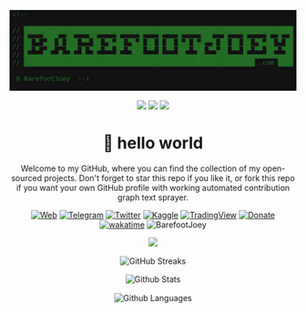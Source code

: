 <!--

// ██████████████████████████████████████████████████████████████████████
// █▄─▄─▀██▀▄─██▄─▄▄▀█▄─▄▄─█▄─▄▄─█─▄▄─█─▄▄─█─▄─▄─███▄─▄█─▄▄─█▄─▄▄─█▄─█─▄█
// ██─▄─▀██─▀─███─▄─▄██─▄█▀██─▄███─██─█─██─███─███─▄█─██─██─██─▄█▀██▄─▄██
// █▄▄▄▄██▄▄█▄▄█▄▄█▄▄█▄▄▄▄▄█▄▄▄███▄▄▄▄█▄▄▄▄██▄▄▄██▄▄▄███▄▄▄▄█▄▄▄▄▄██▄▄▄██
// ████████████████████████████████████████████████████████████ .com ████

 © BarefootJoey  -->

<div align="center">

<p align="center">
  <a href="https://github.com/barefootjoey" target="_blank">
    <img src="BarefootJoeyBanner2.jpg" alt="Banner Constructor" width="800" />
  </a>
</p>

<p align="center">
  <!-- Styles=flat-square, flat, for-the-badge, -->
  <img src="https://img.shields.io/github/stars/BarefootJoey/BarefootJoey?style=flat&color=yellow" />
  <img src="https://img.shields.io/github/forks/BarefootJoey/BarefootJoey?style=flat" />
  <img src="https://img.shields.io/github/issues/BarefootJoey/BarefootJoey?style=flat&color=orange" />
</p>

<h1 align="center">👋 hello world</h1>

Welcome to my GitHub, where you can find the collection of my open-sourced projects. Don't forget to star this repo if you like it, or fork this repo if you want your own GitHub profile with working automated contribution graph text sprayer.

[![Web](https://img.shields.io/badge/Website-barefootjoey.com-black?style=flat&logo=GoogleChrome&logoColor=white)](https://barefootjoey.com)
[![Telegram](https://img.shields.io/badge/Telegram-%40barefootjoey-blue?style=flat&logo=Telegram&logoColor=white)](https://t.me/barefootjoey)
[![Twitter](https://img.shields.io/badge/Twitter-%40barefootjoey-black?style=flat&logo=X&logoColor=white)](https://x.com/BarefootJoeyTV)
[![Kaggle](https://img.shields.io/badge/Kaggle-%40barefootjoey-0ba7e9?style=flat&logo=Kaggle&logoColor=white)](https://www.kaggle.com/barefootjoey)
[![TradingView](https://img.shields.io/badge/TradingView-%40barefootjoey-black?style=flat&logo=TradingView&logoColor=white)](https://www.tradingview.com/u/BarefootJoey/#published-scripts)
[![Donate](https://img.shields.io/badge/Support-$barefootjoey-brighgreen.svg?style=flat&logo=CashApp&logoColor=white)](https://cash.app/$barefootjoey)
[![wakatime](https://wakatime.com/badge/user/f55f2e09-e077-4371-a583-8d76367b844d.svg?color=000000)](https://wakatime.com/@f55f2e09-e077-4371-a583-8d76367b844d)
<img src="https://komarev.com/ghpvc/?username=BarefootJoey&color=blue" alt="BarefootJoey"/>

<!-- Trophy Themes: juicyfresh, nord, 
Other descriptors: &margin-w=10&column=10 -->
<!--<details><summary>Profile Trophies</summary>
<img src="https://github-profile-trophy.vercel.app/?username=barefootjoey&theme=juicyfresh&no-bg=true&no-frame=false" />
</details>-->
<p align="center"><img src="https://github-profile-trophy.vercel.app/?username=barefootjoey&theme=juicyfresh&no-bg=true&no-frame=false" /></p>

<!--[![Gmail: YourHandle](https://img.shields.io/badge/Gmail-youremail%40gmail.com-red)](mailto:youremail@gmail.com)
[![LinkedIn: BarefootJoey](https://img.shields.io/badge/LinkedIn-BarefootJoey-blue)](https://www.linkedin.com/in/barefoot-joey-84355a335/)
[![Github](https://img.shields.io/badge/dynamic/json?logo=github&label=GitHub+Followers&color=black&query=%24.data.totalSubs&url=https%3A%2F%2Fapi.spencerwoo.com%2Fsubstats%2F%3Fsource%3Dgithub%26queryKey%3Dbarefootjoey&longCache=true")](https://github.com/BarefootJoey)
[![Github Stars](https://img.shields.io/badge/dynamic/json?logo=github&label=GitHub+Stars&labelColor=282c34&color=181717&query=%24.data.totalStars&url=https%3A%2F%2Fapi.spencerwoo.com%2Fsubstats%2F%3Fsource%3Dgithub%26queryKey%3Dmadushadhanushka&longCache=true")](https://github.com/BarefootJoey)
[![GitHub](https://img.shields.io/github/followers/BarefootJoey?label=follow&style=social)](https://github.com/BarefootJoey)

<!--### Tech & Tools Preferences
<img src="https://img.shields.io/badge/-Sass-cc6699?style=flat&logo=sass&logoColor=ffffff"> <img src="https://img.shields.io/badge/-React-000000?style=flat&logo=react&logoColor=00c8ff">
<img src="https://img.shields.io/badge/-Node.js-3C873A?style=flat&logo=Node.js&logoColor=white">
<img src="https://img.shields.io/badge/-Firebase-FFA611?style=flat&logo=firebase&logoColor=FFFFFF">
<img src="http://img.shields.io/badge/-Google%20Cloud%20Platform-4285F4?style=flat&logo=google%20cloud&logoColor=white">
<img src="https://img.shields.io/badge/-Docker-black?style=flat&logo=docker">
<img src="http://img.shields.io/badge/-Vercel-black?style=flat&logo=vercel&logoColor=white">
<img src="http://img.shields.io/badge/-Replit-gray?style=flat&logo=replit">
<img src="http://img.shields.io/badge/-Jupyter%20Notebook-white?style=flat&logo=jupyter">
<img src="https://img.shields.io/badge/-PyTorch-EE4C2C?style=flat&logo=PyTorch&logoColor=white"> 
<img src="https://img.shields.io/badge/-Pandas-150458?style=flat&logo=Pandas">
<img src="https://img.shields.io/badge/-Numpy-lightgray?style=flat&logo=Numpy&logoColor=white">
<img src="https://img.shields.io/badge/-Scipy-blue?style=flat&logo=Scipy&logoColor=white">
<img src="https://img.shields.io/badge/-Matplotlib-black?style=flat&logo=Matplotlib&logoColor=white">
<img src="https://img.shields.io/badge/-Keras-D00000?style=flat&logo=Keras">
<img src="https://img.shields.io/badge/-Tensorflow-gray?style=flat&logo=tensorflow">
<img src="https://img.shields.io/badge/-XML-orange?style=flat&logo=xml"> 
<img src="https://img.shields.io/badge/-JSON-lightgray?style=flat&logo=json">
<img src="https://img.shields.io/badge/-HTML5-E34F26?style=flat&logo=html5&logoColor=white"> 
<img src="https://img.shields.io/badge/-CSS3-1572B6?style=flat&logo=css3&logoColor=white">
<img src="https://img.shields.io/badge/-Bootstrap-563D7C?style=flat&logo=bootstrap&logoColor=white">
<img src="https://img.shields.io/badge/-JavaScript-eed718?style=flat&logo=javascript&logoColor=ffffff">
<img src="https://img.shields.io/badge/-MySQL-F29111?style=flat&logo=mysql&logoColor=FFFFFF"> 
<img src="https://img.shields.io/badge/-SQLite-043b50?style=flat&logo=sqlite&logoColor=white">
<img src="http://img.shields.io/badge/-Cursor-black?style=flat&logo=cursor&logoColor=white"> 
<img src="http://img.shields.io/badge/-VS%20Code-007ACC?style=flat&logo=visual%20studio%20code&logoColor=white">
<img src="https://img.shields.io/badge/-Android%20Studio-black?style=flat&logo=androidstudio">
<img src="http://img.shields.io/badge/-Git-F1502F?style=flat&logo=git&logoColor=FFFFFF"> 
<img src="http://img.shields.io/badge/-Github-000000?style=flat&logo=github&logoColor=FFFFFF">-->
<!--<img src="">-->

<!--### 🛠️ Languages and Tools:
![JavaScript](https://img.shields.io/badge/-JavaScript-black?style=flat-square&logo=javascript)
![React](https://img.shields.io/badge/-React-black?style=flat-square&logo=react)
![Redux](https://img.shields.io/badge/-Redux-black?style=flat-square&logo=Redux)
![Nodejs](https://img.shields.io/badge/-Nodejs-black?style=flat-square&logo=Node.js)
![Express.js](https://img.shields.io/badge/-Express-black?style=flat-square&logo=expressjs)
![MongoDB](https://img.shields.io/badge/-MongoDB-black?style=flat-square&logo=mongodb)
![Firebase](https://img.shields.io/badge/-Firebase-black?style=flat-square&logo=Firebase)
![Socket.io](https://img.shields.io/badge/-Socket-black?style=flat-square&logo=socket.io)
![Meteor](https://img.shields.io/badge/-Meteor-black?style=flat-square&logo=Meteor)
![Next.js](https://img.shields.io/badge/-Next-black?style=flat-square&logo=Next.js)
![Material_UI](https://img.shields.io/badge/-Material_UI-black?style=flat-square&logo=material-ui)
![Bootstrap](https://img.shields.io/badge/-Bootstrap-black?style=flat-square&logo=bootstrap)
![SCSS](https://img.shields.io/badge/-SCSS-black?style=flat-square&logo=SASS)
![HTML5](https://img.shields.io/badge/-HTML5-black?style=flat-square&logo=html5&logoColor=white)
![CSS3](https://img.shields.io/badge/-CSS3-black?style=flat-square&logo=css3)
![C++](https://img.shields.io/badge/-C-black?style=flat-square&logo=c)
![Heroku](https://img.shields.io/badge/-Heroku-black?style=flat-square&logo=heroku)
![Netlify](https://img.shields.io/badge/-Netlify-black?style=flat-square&logo=netlify)
![Vercel](https://img.shields.io/badge/-Vercel-black?style=flat-square&logo=vercel)
![Git](https://img.shields.io/badge/-Git-black?style=flat-square&logo=git)
![GitHub](https://img.shields.io/badge/-GitHub-black?style=flat-square&logo=github)
![Ubuntu](https://img.shields.io/badge/-Ubuntu-black?style=flat-square&logo=ubuntu)-->

<!--<h4 align="left">Top Languages :tongue:</h4>-->
<!-- Themes: dark, chartreuse-dark, radical, merko, gruvbox, tokyonight, onedark, cobalt, synthwave, highcontrast, dracula, etc -->
<!-- All themes: https://github.com/anuraghazra/github-readme-stats/blob/master/themes/README.md -->
<p align="center"><img src="https://github-readme-streak-stats.herokuapp.com/?user=barefootjoey&theme=chartreuse-dark" alt="GitHub Streaks" title="Github Streaks" /></p>
<p align="center"><img align="center" src="https://github-readme-stats.vercel.app/api?username=barefootjoey&theme=chartreuse-dark&show=reviews,discussions_started,discussions_answered,prs_merged,prs_merged_percentage" alt="Github Stats" title="Github Stats" /></p>
<p align="center"><img align="center" src="https://github-readme-stats.vercel.app/api/top-langs/?username=barefootjoey&langs_count=10&theme=chartreuse-dark&layout=donut" alt="Github Languages" title="Github Languages" /></p>

<!--<br>
<table align="center">
<tr>
  <td align="center">
    <img src="https://github-readme-streak-stats.herokuapp.com/?user=barefootjoey&theme=chartreuse-dark" alt="GitHub Streaks" title="Github Streaks"/>  
  </td>
</tr>
<tr>
  <td align="center">
      <img src="https://github-readme-stats.vercel.app/api?username=barefootjoey&theme=chartreuse-dark" alt="Github Stats" title="Github Stats"/> 
  </td>
</tr>
<tr>
  <td align="center">
    <img src="https://github-readme-stats.vercel.app/api/top-langs/?username=AnhellO&langs_count=10&theme=chartreuse-dark&layout=compact" alt="Github Languages" title="Github Languages"/>
  </td>
</tr>
</table>
</section>-->

<!--
**BarefootJoey/BarefootJoey** is a ✨ _special_ ✨ repository because its `README.md` (this file) appears on your GitHub profile.

Here are some ideas to get you started:

- 🔭 I’m currently working on ...
- 🌱 I’m currently learning ...
- 👯 I’m looking to collaborate on ...
- 🤔 I’m looking for help with ...
- 💬 Ask me about ...
- 📫 How to reach me: ...
- 😄 Pronouns: ...
- ⚡ Fun fact: ...
-->
